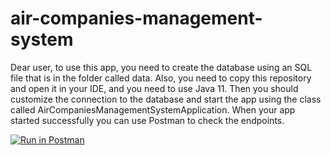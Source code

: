 # air-companies-management-system

Dear user, to use this app, you need to create the database using an SQL file that is in the folder called data. Also, you need to copy this repository and open it in your IDE, and you need to use Java 11. Then you should customize the connection to the database and start the app using the class called AirCompaniesManagementSystemApplication. When your app started successfully you can use Postman to check the endpoints.

[![Run in Postman](https://run.pstmn.io/button.svg)](https://app.getpostman.com/run-collection/35bd10bbe8f1e1ad77f6?action=collection%2Fimport)
